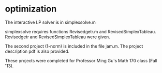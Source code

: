 optimization
============

The interactive LP solver is in simplexsolve.m

simplexsolve requires functions Revisedgetr.m and RevisedSimplexTableau.
Revisedgetr and RevisedSimplexTableau were given.

The second project (1-norm) is included in the file jam.m. The project description pdf is also provided. 

These projects were completed for Professor Ming Gu's Math 170 class (Fall '13).


